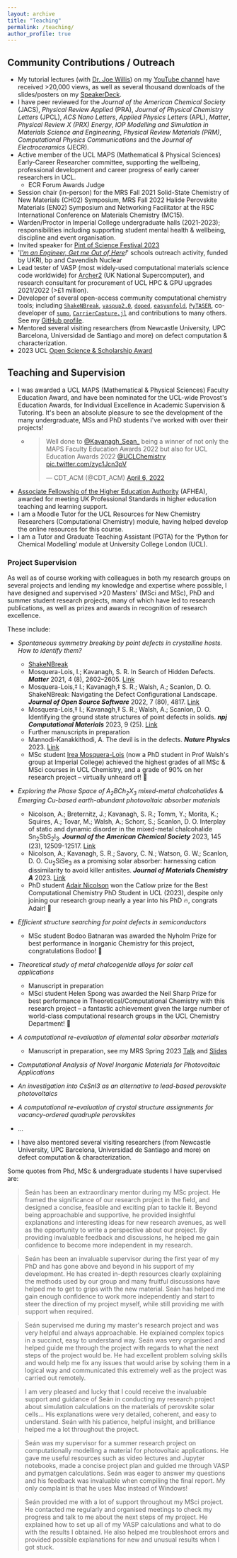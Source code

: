 ```yaml
---
layout: archive
title: "Teaching"
permalink: /teaching/
author_profile: true
---
```


## Community Contributions / Outreach
- My tutorial lectures (with [Dr. Joe Willis](https://scholar.google.com/citations?user=DXJhvE0AAAAJ&hl=en&oi=ao)) on my [YouTube channel](https://www.youtube.com/c/SeánRKavanagh) <i class="fab fa-fw fa-youtube" aria-hidden="true"></i> have received >20,000 views, as well as several thousand downloads of the slides/posters on my [SpeakerDeck](https://speakerdeck.com/kavanase).
- I have peer reviewed for the _Journal of the American Chemical Society_ (JACS), _Physical Review Applied_ (PRA), _Journal of Physical Chemistry Letters_ (JPCL), _ACS Nano Letters_, _Applied Physics Letters_ (APL), _Matter_, _Physical Review X (PRX) Energy_, _IOP Modelling and Simulation in Materials Science and Engineering_, _Physical Review Materials (PRM)_, _Computational Physics Communications_ and the _Journal of Electroceramics_ (JECR).
- Active member of the UCL MAPS (Mathematical & Physical Sciences) Early-Career Researcher committee, supporting the wellbeing, professional development and career progress of early career researchers in UCL.
  - ECR Forum Awards Judge
- Session chair (in-person) for the MRS Fall 2021 Solid-State Chemistry of New Materials (CH02) Symposium, MRS Fall 2022 Halide Perovskite Materials (EN02) Symposium and Networking Facilitator at the RSC International Conference on Materials Chemistry (MC15).
- Warden/Proctor in Imperial College undergraduate halls (2021-2023); responsibilities including supporting student mental health & wellbeing, discipline and event organisation.
- Invited speaker for [Pint of Science Festival 2023](https://pintofscience.co.uk/event/water-as-a-weapon-against-climate-change)
- '_[I’m an Engineer, Get me Out of Here](https://imanengineer.org.uk/)!_' schools outreach activity, funded by UKRI, bp and Cavendish Nuclear
- Lead tester of VASP (most widely-used computational materials science code worldwide) for [Archer2](https://www.archer2.ac.uk/) (UK National Supercomputer), and research consultant for procurement of UCL HPC & GPU upgrades 2021/2022 (>£1 million).
- Developer of several open-access community computational chemistry tools; including [`ShakeNBreak`](https://shakenbreak.readthedocs.io/en/latest/), [`vaspup2.0`](https://github.com/kavanase/vaspup2.0), [`doped`](https://doped.readthedocs.io/en/latest/), [`easyunfold`](https://smtg-bham.github.io/easyunfold/), [`PyTASER`](https://pytaser.readthedocs.io/en/latest/), co-developer of [`sumo`](https://github.com/SMTG-Bham/sumo), [`CarrierCapture.jl`](https://github.com/WMD-group/CarrierCapture.jl) and contributions to many others. See my [GitHub profile](https://github.com/kavanase).
- Mentored several visiting researchers (from Newcastle University, UPC Barcelona, Universidad de Santiago and more) on defect computation & characterization.
-	2023 UCL [Open Science & Scholarship Award](https://blogs.ucl.ac.uk/open-access/2023/10/11/announcing-ucl-open-science-scholarship-award-winners/)


## Teaching and Supervision
- I was awarded a UCL MAPS (Mathematical & Physical Sciences) Faculty Education Award, and have been nominated for the UCL-wide Provost's Education Awards, for Individual Excellence in Academic Supervision & Tutoring. It's been an absolute pleasure to see the development of the many undergraduate, MSs and PhD students I've worked with over their projects!
  - <blockquote class="twitter-tweet"><p lang="en" dir="ltr">Well done to <a href="https://twitter.com/Kavanagh_Sean_?ref_src=twsrc%5Etfw">@Kavanagh_Sean_</a> being a winner of not only the MAPS Faculty Education Awards 2022 but also for UCL Education Awards 2022 <a href="https://twitter.com/UCLChemistry?ref_src=twsrc%5Etfw">@UCLChemistry</a> <a href="https://t.co/zyc1Jcn3pV">pic.twitter.com/zyc1Jcn3pV</a></p>&mdash; CDT_ACM (@CDT_ACM) <a href="https://twitter.com/CDT_ACM/status/1511689088113553412?ref_src=twsrc%5Etfw">April 6, 2022</a></blockquote> <script async src="https://platform.twitter.com/widgets.js" charset="utf-8"></script>
- [Associate Fellowship of the Higher Education Authority](https://kavanase.github.io/files/Sean%20Kavanagh%20-%20Associate%20Fellowship.pdf) (AFHEA), awarded for meeting UK Professional Standards in higher education teaching and learning support.
- I am a Moodle Tutor for the UCL Resources for New Chemistry Researchers (Computational Chemistry) module, having helped develop the online resources for this course.
- I am a Tutor and Graduate Teaching Assistant (PGTA) for the ‘Python for Chemical Modelling’ module at University College London (UCL).

### Project Supervision
As well as of course working with colleagues in both my research groups on several projects and lending my knowledge and expertise where possible, I have designed and supervised >20 Masters' (MSci and MSc), PhD and summer student research projects, many of which have led to research publications, as well as prizes and awards in recognition of research excellence.

These include:
- _Spontaneous symmetry breaking by point defects in crystalline hosts. How to identify them?_ <!-- Irea; MKWS -->
  - [ShakeNBreak](https://shakenbreak.readthedocs.io/en/latest/)
  - Mosquera-Lois, I.; Kavanagh, S. R. In Search of Hidden Defects. _**Matter**_ 2021, 4 (8), 2602–2605. [Link](https://doi.org/10.1016/j.matt.2021.06.003)
  - Mosquera-Lois,‡ I.; Kavanagh,‡ S. R.; Walsh, A.; Scanlon, D. O. ShakeNBreak: Navigating the Defect Configurational Landscape. _**Journal of Open Source Software**_ 2022, 7 (80), 4817. [Link](https://doi.org/10.21105/joss.04817)
  - Mosquera-Lois,‡ I.; Kavanagh,‡ S. R.; Walsh, A.; Scanlon, D. O. Identifying the ground state structures of point defects in solids. _**npj Computational Materials**_ 2023, 9 (25). [Link](https://www.nature.com/articles/s41524-023-00973-1)
  - Further manuscripts in preparation
  - Mannodi-Kanakkithodi, A. The devil is in the defects. **_Nature Physics_** 2023. [Link](https://doi.org/10.1038/s41567-023-02049-9)
  - MSc student [Irea Mosquera-Lois](https://www.researchgate.net/profile/Irea-Mosquera-Lois) (now a PhD student in Prof Walsh's group at Imperial College) achieved the highest grades of all MSc & MSci courses in UCL Chemistry, and a grade of 90% on her research project – virtually unheard of! 🎉
- _Exploring the Phase Space of A$_2$BCh$_2$X$_3$ mixed-metal chalcohalides_ & _Emerging Cu-based earth-abundant photovoltaic absorber materials_ <!-- Bodoo and Adair; Cu2SiSe3 for PV -->
  - Nicolson, A.; Breternitz, J.; Kavanagh, S. R.; Tomm, Y.; Morita, K.; Squires, A.; Tovar, M.; Walsh, A.; Schorr, S.; Scanlon, D. O. Interplay of static and dynamic disorder in the mixed-metal chalcohalide Sn$_2$SbS$_2$I$_3$. **_Journal of the American Chemical Society_** 2023, 145 (23), 12509-12517. [Link](https://doi.org/10.1021/jacs.2c13336)
  - Nicolson, A.; Kavanagh, S. R.; Savory, C. N.; Watson, G. W.; Scanlon, D. O. Cu$_2$SiSe$_3$ as a promising solar absorber: harnessing cation dissimilarity to avoid killer antisites. **_Journal of Materials Chemistry A_** 2023. [Link](https://doi.org/10.1039/D3TA02429F)
  - PhD student [Adair Nicolson](https://scholar.google.com/citations?user=6W-kJRgAAAAJ&hl=en&oi=ao) won the Catlow prize for the Best Computational Chemistry PhD Student in UCL (2023), despite only joining our research group nearly a year into his PhD 🔥, congrats Adair! 🎉
- _Efficient structure searching for point defects in semiconductors_ <!-- Bodoo; SnB -->
  - MSc student Bodoo Batnaran was awarded the Nyholm Prize for best performance in Inorganic Chemistry for this project, congratulations Bodoo! 🎉
- _Theoretical study of metal chalcogenide alloys for solar cell applications_ <!-- Helen; Sb2(S/Se)3 Alloys -->
  - Manuscript in preparation
  - MSci student Helen Spong was awarded the Neil Sharp Prize for best performance in Theoretical/Computational Chemistry with this research project – a fantastic achievement given the large number of world-class computational research groups in the UCL Chemistry Department! 🎉
- _A computational re-evaluation of elemental solar absorber materials_ <!-- Alp; Se for PV -->
  - Manuscript in preparation, see my MRS Spring 2023 [Talk](https://youtu.be/ZPobC2cS2KY) and [Slides](https://speakerdeck.com/kavanase/impact-of-defects-on-solar-cell-performance-in-selenium)

- _Computational Analysis of Novel Inorganic Materials for Photovoltaic Applications_ <!-- Stan -->
- _An investigation into CsSnI3 as an alternative to lead-based perovskite photovoltaics_ <!-- Daniel -->
- _A computational re-evaluation of crystal structure assignments for vacancy-ordered quadruple perovskites_ <!-- Yinan... -->
- ...

- I have also mentored several visiting researchers (from Newcastle University, UPC Barcelona, Universidad de Santiago and more) on defect computation & characterization.

Some quotes from Phd, MSc & undergraduate students I have supervised are:
> Seán has been an extraordinary mentor during my MSc project. He framed the significance of our research project in the field, and designed a concise, feasible and exciting plan to tackle it. Beyond being approachable and supportive, he provided insightful explanations and interesting ideas for new research avenues, as well as the opportunity to write a perspective about our project.  By providing invaluable feedback and discussions, he helped me gain confidence to become more independent in my research. <!-- Irea -->

> Seán has been an invaluable supervisor during the first year of my PhD and has gone above and beyond in his support of my development. He has created in-depth resources clearly explaining the methods used by our group and many fruitful discussions have helped me to get to grips with the new material. Seán has helped me gain enough confidence to work more independently and start to steer the direction of my project myself, while still providing me with support when required. <!-- Adair -->

> Seán supervised me during my master's research project and was very helpful and always approachable. He explained complex topics in a succinct, easy to understand way. Seán was very organised and helped guide me through the project with regards to what the next steps of the project would be. He had excellent problem solving skills and would help me fix any issues that would arise by solving them in a logical way and communicated this extremely well as the project was carried out remotely. <!-- Helen -->

> I am very pleased and lucky that I could receive the invaluable support and guidance of Seán in conducting my research project about simulation calculations on the materials of perovskite solar cells... His explanations were very detailed, coherent, and easy to understand. Seán with his patience, helpful insight, and brilliance helped me a lot throughout the project. <!-- Yinan -->

> Seán was my supervisor for a summer research project on computationally modelling a material for photovoltaic applications. He gave me useful resources such as video lectures and Jupyter notebooks, made a concise project plan and guided me through VASP and pymatgen calculations. Seán was eager to answer my questions and his feedback was invaluable when compiling the final report. My only complaint is that he uses Mac instead of Windows! <!-- Bodoo -->

> Seán provided me with a lot of support throughout my MSci project. He contacted me regularly and organised meetings to check my progress and talk to me about the next steps of my project. He explained how to set up all of my VASP calculations and what to do with the results I obtained. He also helped me troubleshoot errors and provided possible explanations for new and unusual results when I got stuck. <!-- Alp -->

